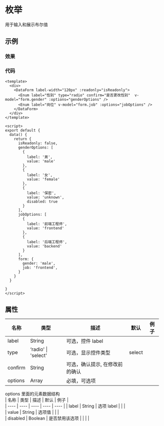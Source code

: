 # 枚举  
用于输入和展示布尔值

## 示例  

### 效果
<Demo>
  <EnumDemo />
</Demo>

### 代码  
```vue
<template>
  <div>
    <DataForm label-width="120px" :readonly="isReadonly"> 
      <Enum label="性别" type="radio" confirm="是否更改性别"  v-model="form.gender" :options="genderOptions" />
      <Enum label="岗位" v-model="form.job" :options="jobOptions" />
    </DataForm>
  </div>
</template>

<script>
export default {
  data() {
    return {
      isReadonly: false,
      genderOptions: [
        {
          label: '男',
          value: 'male'
        },
        {
          label: '女',
          value: 'female'
        },
        {
          label: '保密',
          value: 'unknown',
          disabled: true
        }
      ],
      jobOptions: [
        {
          label: '前端工程师',
          value: 'frontend'
        },
        {
          label: '后端工程师',
          value: 'backend'
        }
      ],
      form: {
        gender: 'male',
        job: 'frontend',
      }
    }
  }

}
</script>
```

## 属性  
| 名称 | 类型 | 描述 | 默认 |  例子 |  
| ---- | ---- | ---- | ---- | ---- |
| label | String | 可选，控件 label |  | |  
| type | ‘radio' \| 'select' | 可选，显示控件类型 | select | |  
| confirm | String | 可选，确认提示, 在修改前的确认| | |  
| options | Array | 必填，可选项 | | | |  

options 里面的元素数据结构  
| 名称 | 类型 | 描述 | 默认 |  例子 |  
| ---- | ---- | ---- | ---- | ---- |
| label | String | 选项 label |  | |  
| value | String | 选项值 |  | |  
| disabled | Boolean | 是否禁用该选项 | | | |  


<Comment />